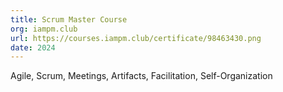 ```yaml
---
title: Scrum Master Course
org: iampm.club
url: https://courses.iampm.club/certificate/98463430.png
date: 2024
---
```


Agile, Scrum, Meetings, Artifacts, Facilitation, Self-Organization